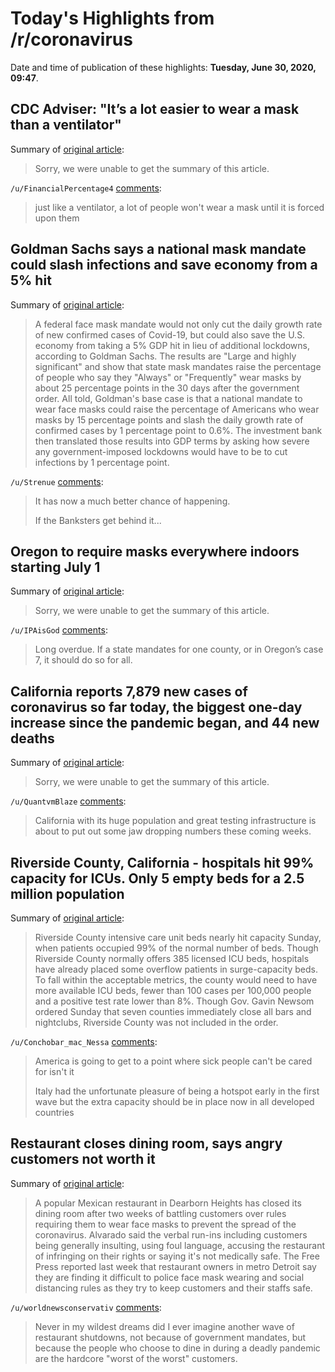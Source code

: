 # Today's Highlights from /r/coronavirus

Date and time of publication of these highlights: **Tuesday, June 30, 2020, 09:47**.

## CDC Adviser: "It’s a lot easier to wear a mask than a ventilator"

Summary of [original article](https://www.msnbc.com/deadline-white-house/watch/cdc-adviser-it-s-a-lot-easier-to-wear-a-mask-than-a-ventilator-86379077511):

> Sorry, we were unable to get the summary of this article.

`/u/FinancialPercentage4` [comments](https://www.reddit.com/r/Coronavirus/comments/hil2p8/cdc_adviser_its_a_lot_easier_to_wear_a_mask_than/):

> just like a ventilator, a lot of people won't wear a mask until it is forced upon them

## Goldman Sachs says a national mask mandate could slash infections and save economy from a 5% hit

Summary of [original article](https://www.cnbc.com/2020/06/30/goldman-sachs-says-a-national-mask-mandate-could-slash-infections-and-save-economy-from-a-5percent-hit.html):

> A federal face mask mandate would not only cut the daily growth rate of new confirmed cases of Covid-19, but could also save the U.S. economy from taking a 5% GDP hit in lieu of additional lockdowns, according to Goldman Sachs. The results are "Large and highly significant" and show that state mask mandates raise the percentage of people who say they "Always" or "Frequently" wear masks by about 25 percentage points in the 30 days after the government order. All told, Goldman's base case is that a national mandate to wear face masks could raise the percentage of Americans who wear masks by 15 percentage points and slash the daily growth rate of confirmed cases by 1 percentage point to 0.6%. The investment bank then translated those results into GDP terms by asking how severe any government-imposed lockdowns would have to be to cut infections by 1 percentage point.

`/u/Strenue` [comments](https://www.reddit.com/r/Coronavirus/comments/himgck/goldman_sachs_says_a_national_mask_mandate_could/):

> It has now a much better chance of happening.
> 
> If the Banksters get behind it...

## Oregon to require masks everywhere indoors starting July 1

Summary of [original article](https://kval.com/news/local/face-masks-required-indoors-in-public-statewide-starting-july-1-oregon-governor-says):

> Sorry, we were unable to get the summary of this article.

`/u/IPAisGod` [comments](https://www.reddit.com/r/Coronavirus/comments/hieo38/oregon_to_require_masks_everywhere_indoors/):

> Long overdue.  If a state mandates for one county, or in Oregon’s case 7, it should do so for all.

## California reports 7,879 new cases of coronavirus so far today, the biggest one-day increase since the pandemic began, and 44 new deaths

Summary of [original article](https://twitter.com/bnodesk/status/1277768743217700864?s=21):

> Sorry, we were unable to get the summary of this article.

`/u/QuantvmBlaze` [comments](https://www.reddit.com/r/Coronavirus/comments/hid06q/california_reports_7879_new_cases_of_coronavirus/):

> California with its huge population and great testing infrastructure is about to put out some jaw dropping numbers these coming weeks.

## Riverside County, California - hospitals hit 99% capacity for ICUs. Only 5 empty beds for a 2.5 million population

Summary of [original article](https://www.latimes.com/california/story/2020-06-29/riverside-county-icu-beds-hit-99-capacity-the-situation-may-not-be-as-dire-as-it-seems):

> Riverside County intensive care unit beds nearly hit capacity Sunday, when patients occupied 99% of the normal number of beds. Though Riverside County normally offers 385 licensed ICU beds, hospitals have already placed some overflow patients in surge-capacity beds. To fall within the acceptable metrics, the county would need to have more available ICU beds, fewer than 100 cases per 100,000 people and a positive test rate lower than 8%. Though Gov. Gavin Newsom ordered Sunday that seven counties immediately close all bars and nightclubs, Riverside County was not included in the order.

`/u/Conchobar_mac_Nessa` [comments](https://www.reddit.com/r/Coronavirus/comments/hif3mm/riverside_county_california_hospitals_hit_99/):

> America is going to get to a point where sick people can't be cared for isn't it
> 
> Italy had the unfortunate pleasure of being a hotspot early in the first wave but the extra capacity should be in place now in all developed countries

## Restaurant closes dining room, says angry customers not worth it

Summary of [original article](https://www.freep.com/story/news/local/michigan/2020/06/29/restaurant-closes-dining-room-says-angry-customers-not-worth/3280869001/):

> A popular Mexican restaurant in Dearborn Heights has closed its dining room after two weeks of battling customers over rules requiring them to wear face masks to prevent the spread of the coronavirus. Alvarado said the verbal run-ins including customers being generally insulting, using foul language, accusing the restaurant of infringing on their rights or saying it's not medically safe. The Free Press reported last week that restaurant owners in metro Detroit say they are finding it difficult to police face mask wearing and social distancing rules as they try to keep customers and their staffs safe.

`/u/worldnewsconservativ` [comments](https://www.reddit.com/r/Coronavirus/comments/hinezr/restaurant_closes_dining_room_says_angry/):

> Never in my wildest dreams did I ever imagine another wave of restaurant shutdowns, not because of government mandates, but because the people who choose to dine in during a deadly pandemic are the hardcore "worst of the worst" customers.

